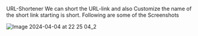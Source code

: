URL-Shortener
We can short the URL-link and also Customize the name of the short link starting is short.
Following are some of the Screenshots

![Image 2024-04-04 at 22 25 04_2](https://github.com/SudarshanBharate/upskillcampus/assets/76870710/f9b8ee41-5bbe-48cb-a708-207a0d2362a8)
